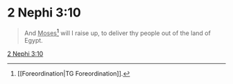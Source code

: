 # 2 Nephi 3:10

> And <u>Moses</u>[^a] will I raise up, to deliver thy people out of the land of Egypt.

[2 Nephi 3:10](https://www.churchofjesuschrist.org/study/scriptures/bofm/2-ne/3?lang=eng&id=p10#p10)


[^a]: [[Foreordination|TG Foreordination]].  
